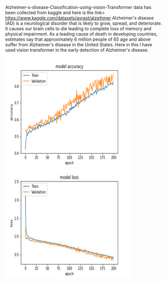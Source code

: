 <h>Alzheimer-s-disease-Classification-using-vision-Transformer</h>
<p1> data has been collected from kaggle and here is the link><p1>
<a>https://www.kaggle.com/datasets/avrast/alzeihmer</a>
<p2>Alzheimer's disease (AD) is a neurological disorder that is likely to grow, spread, and deteriorate. It causes our brain cells to die leading to complete loss of memory and physical impairment. As a leading cause of death in developing countries, estimates say that approximately 6 million people of 65 age and above suffer from Alzheimer's disease in the United States.
Here in this I have used vision transformer in the early detection of Alzheimer's disease.<p2>

<div>
  <img src="accuracyplot.png" alt="Accuracy Graph" width="400" height="350" title="Accuracy Graph">
  
  <img src="loss.jpg" alt="Accuracy Graph" width="400" height="350" title="Loss Graph">
  </div>
